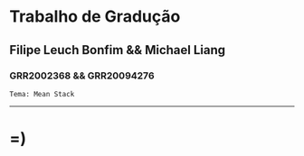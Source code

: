 Trabalho de Gradução
=======


Filipe Leuch Bonfim && Michael Liang
-----

### GRR2002368 && GRR20094276

	Tema: Mean Stack

----

# =)
